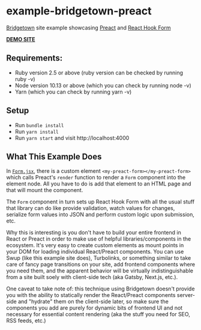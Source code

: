 # example-bridgetown-preact

[Bridgetown](https://www.bridgetownrb.com) site example showcasing [Preact](https://preactjs.com) and [React Hook Form](https://react-hook-form.com/)

**[DEMO SITE](https://example-bridgetown-preact.vercel.app)**

## Requirements:

* Ruby version 2.5 or above (ruby version can be checked by running ruby -v)
* Node version 10.13 or above (which you can check by running node -v)
* Yarn (which you can check by running yarn -v)

## Setup

* Run `bundle install`
* Run `yarn install`
* Run `yarn start` and visit http://localhost:4000

## What This Example Does

In [`Form.jsx`](https://github.com/jaredcwhite/example-bridgetown-preact/blob/master/frontend/javascript/Form.jsx), there is a custom element `<my-preact-form></my-preact-form>` which calls Preact's `render` function to render a `Form` component into the element node. All you have to do is add that element to an HTML page and that will mount the component.

The `Form` component in turn sets up React Hook Form with all the usual stuff that library can do like provide validation, watch values for changes, serialize form values into JSON and perform custom logic upon submission, etc.

Why this is interesting is you don't have to build your entire frontend in React or Preact in order to make use of helpful libraries/components in the ecosystem. It's very easy to create custom elements as mount points in your DOM for loading individual React/Preact components. You can use Swup (like this example site does), Turbolinks, or something similar to take care of fancy page transitions on your site, add frontend components where you need them, and the apparent behavior will be virtually indistinguishable from a site built soely with client-side tech (aka Gatsby, Next.js, etc.).

One caveat to take note of: this technique using Bridgetown doesn't provide you with the ability to statically render the React/Preact components server-side and "hydrate" them on the client-side later, so make sure the components you add are purely for dynamic bits of frontend UI and not necessary for essential content rendering (aka the stuff you need for SEO, RSS feeds, etc.)
